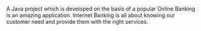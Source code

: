 A Java project which is developed on the basis of a popular Online Banking is an amazing application. Internet Banking is all about knowing our customer need and provide them with the right services.
